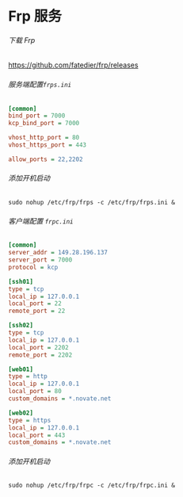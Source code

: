 # Frp 服务

###### 下载 Frp

https://github.com/fatedier/frp/releases



###### 服务端配置`frps.ini`

```ini
[common]
bind_port = 7000
kcp_bind_port = 7000

vhost_http_port = 80
vhost_https_port = 443

allow_ports = 22,2202
```

###### 添加开机启动

```shell
sudo nohup /etc/frp/frps -c /etc/frp/frps.ini &
```





###### 客户端配置 `frpc.ini`

```ini
[common]
server_addr = 149.28.196.137
server_port = 7000
protocol = kcp

[ssh01]
type = tcp
local_ip = 127.0.0.1
local_port = 22
remote_port = 22

[ssh02]
type = tcp
local_ip = 127.0.0.1
local_port = 2202
remote_port = 2202

[web01]
type = http
local_ip = 127.0.0.1
local_port = 80
custom_domains = *.novate.net

[web02]
type = https
local_ip = 127.0.0.1
local_port = 443
custom_domains = *.novate.net
```

###### 添加开机启动

```shell
sudo nohup /etc/frp/frpc -c /etc/frp/frpc.ini &
```

